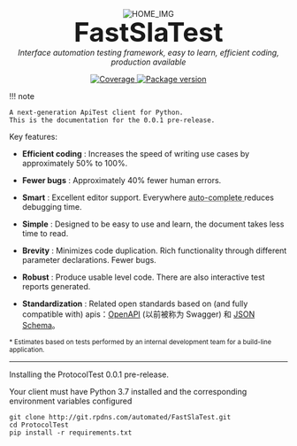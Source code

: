 <p align="center" style="margin: 0 0 10px">
  <img src="https://www.webfx.com/assets/emoji-cheat-sheet/img/graphics/emojis/dart.png" alt='HOME_IMG'>
</p>

<h1 align="center" style="font-size: 3rem; margin: -15px 0">
FastSlaTest
</h1>
<p align="center">
    <em>Interface automation testing framework, easy to learn, efficient coding, production available</em>
</p>

<p align="center">
<a href="https://codecov.io/gh/Bravebirds/ProtocolTest" target="_blank">
    <img src="https://img.shields.io/codecov/c/github/Bravebirds/ProtocolTest?color=%2334D058" alt="Coverage">
</a>
<a href="https://pypi.org/project/ProtocolTest" target="_blank">
    <img src="https://img.shields.io/pypi/v/ProtocolTest?color=%2334D058&label=pypi%20package" alt="Package version">
</a>
</p>

!!! note 

    A next-generation ApiTest client for Python.    
    This is the documentation for the 0.0.1 pre-release.

Key features:

* **Efficient coding** : Increases the speed of writing use cases by approximately 50% to 100%.

* **Fewer bugs** : Approximately 40% fewer human errors.

* **Smart** : Excellent editor support. Everywhere <abbr title=" also known as auto-complete, intellisense "> auto-complete </abbr> reduces debugging time.

* **Simple** : Designed to be easy to use and learn, the document takes less time to read.

* **Brevity** : Minimizes code duplication.
Rich functionality through different parameter declarations.
Fewer bugs.

* **Robust** : Produce usable level code.
There are also interactive test reports generated.

* **Standardization** : Related open standards based on (and fully compatible with) apis：<a href="https://github.com/OAI/OpenAPI-Specification" class="external-link" target="_blank">OpenAPI</a> (以前被称为 Swagger) 和 <a href="https://json-schema.org/" class="external-link" target="_blank">JSON Schema</a>。

<small>* Estimates based on tests performed by an internal development team for a build-line application.</small>

---

Installing the ProtocolTest 0.0.1 pre-release.

Your client must have Python 3.7 installed and the corresponding environment variables configured

```shell
git clone http://git.rpdns.com/automated/FastSlaTest.git
cd ProtocolTest
pip install -r requirements.txt
```